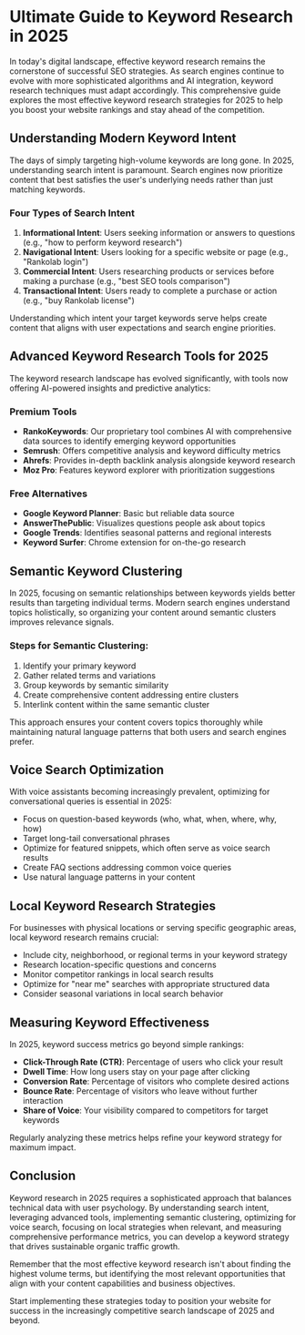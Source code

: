 # Ultimate Guide to Keyword Research in 2025

In today's digital landscape, effective keyword research remains the cornerstone of successful SEO strategies. As search engines continue to evolve with more sophisticated algorithms and AI integration, keyword research techniques must adapt accordingly. This comprehensive guide explores the most effective keyword research strategies for 2025 to help you boost your website rankings and stay ahead of the competition.

## Understanding Modern Keyword Intent

The days of simply targeting high-volume keywords are long gone. In 2025, understanding search intent is paramount. Search engines now prioritize content that best satisfies the user's underlying needs rather than just matching keywords.

### Four Types of Search Intent

1. **Informational Intent**: Users seeking information or answers to questions (e.g., "how to perform keyword research")
2. **Navigational Intent**: Users looking for a specific website or page (e.g., "Rankolab login")
3. **Commercial Intent**: Users researching products or services before making a purchase (e.g., "best SEO tools comparison")
4. **Transactional Intent**: Users ready to complete a purchase or action (e.g., "buy Rankolab license")

Understanding which intent your target keywords serve helps create content that aligns with user expectations and search engine priorities.

## Advanced Keyword Research Tools for 2025

The keyword research landscape has evolved significantly, with tools now offering AI-powered insights and predictive analytics:

### Premium Tools
- **RankoKeywords**: Our proprietary tool combines AI with comprehensive data sources to identify emerging keyword opportunities
- **Semrush**: Offers competitive analysis and keyword difficulty metrics
- **Ahrefs**: Provides in-depth backlink analysis alongside keyword research
- **Moz Pro**: Features keyword explorer with prioritization suggestions

### Free Alternatives
- **Google Keyword Planner**: Basic but reliable data source
- **AnswerThePublic**: Visualizes questions people ask about topics
- **Google Trends**: Identifies seasonal patterns and regional interests
- **Keyword Surfer**: Chrome extension for on-the-go research

## Semantic Keyword Clustering

In 2025, focusing on semantic relationships between keywords yields better results than targeting individual terms. Modern search engines understand topics holistically, so organizing your content around semantic clusters improves relevance signals.

### Steps for Semantic Clustering:
1. Identify your primary keyword
2. Gather related terms and variations
3. Group keywords by semantic similarity
4. Create comprehensive content addressing entire clusters
5. Interlink content within the same semantic cluster

This approach ensures your content covers topics thoroughly while maintaining natural language patterns that both users and search engines prefer.

## Voice Search Optimization

With voice assistants becoming increasingly prevalent, optimizing for conversational queries is essential in 2025:

- Focus on question-based keywords (who, what, when, where, why, how)
- Target long-tail conversational phrases
- Optimize for featured snippets, which often serve as voice search results
- Create FAQ sections addressing common voice queries
- Use natural language patterns in your content

## Local Keyword Research Strategies

For businesses with physical locations or serving specific geographic areas, local keyword research remains crucial:

- Include city, neighborhood, or regional terms in your keyword strategy
- Research location-specific questions and concerns
- Monitor competitor rankings in local search results
- Optimize for "near me" searches with appropriate structured data
- Consider seasonal variations in local search behavior

## Measuring Keyword Effectiveness

In 2025, keyword success metrics go beyond simple rankings:

- **Click-Through Rate (CTR)**: Percentage of users who click your result
- **Dwell Time**: How long users stay on your page after clicking
- **Conversion Rate**: Percentage of visitors who complete desired actions
- **Bounce Rate**: Percentage of visitors who leave without further interaction
- **Share of Voice**: Your visibility compared to competitors for target keywords

Regularly analyzing these metrics helps refine your keyword strategy for maximum impact.

## Conclusion

Keyword research in 2025 requires a sophisticated approach that balances technical data with user psychology. By understanding search intent, leveraging advanced tools, implementing semantic clustering, optimizing for voice search, focusing on local strategies when relevant, and measuring comprehensive performance metrics, you can develop a keyword strategy that drives sustainable organic traffic growth.

Remember that the most effective keyword research isn't about finding the highest volume terms, but identifying the most relevant opportunities that align with your content capabilities and business objectives.

Start implementing these strategies today to position your website for success in the increasingly competitive search landscape of 2025 and beyond.
